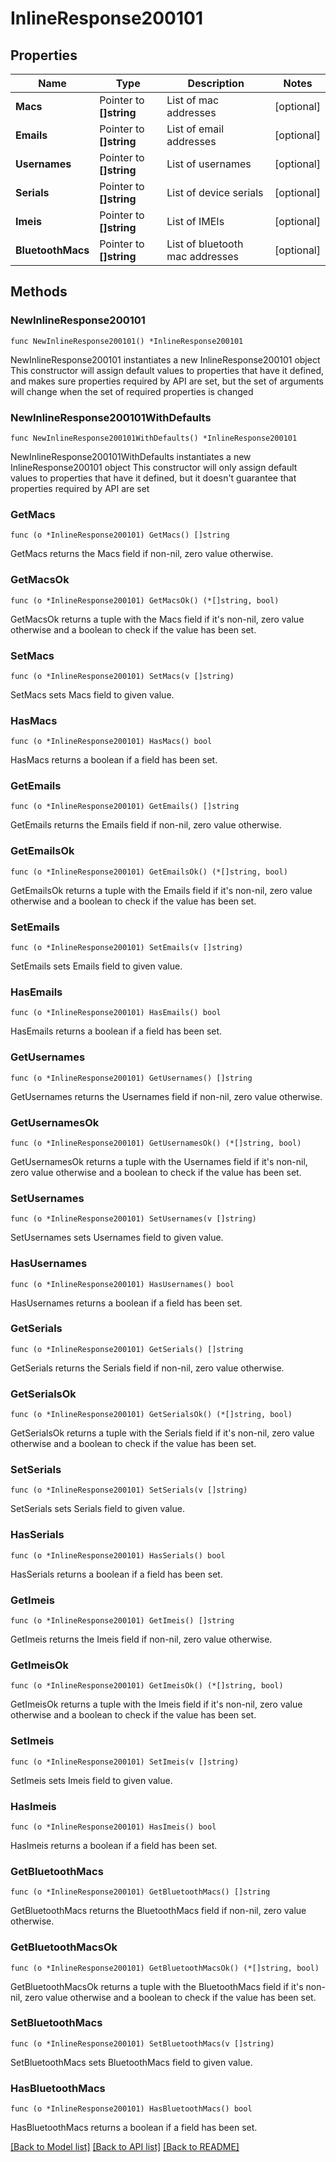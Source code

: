 # InlineResponse200101

## Properties

Name | Type | Description | Notes
------------ | ------------- | ------------- | -------------
**Macs** | Pointer to **[]string** | List of mac addresses | [optional] 
**Emails** | Pointer to **[]string** | List of email addresses | [optional] 
**Usernames** | Pointer to **[]string** | List of usernames | [optional] 
**Serials** | Pointer to **[]string** | List of device serials | [optional] 
**Imeis** | Pointer to **[]string** | List of IMEIs | [optional] 
**BluetoothMacs** | Pointer to **[]string** | List of bluetooth mac addresses | [optional] 

## Methods

### NewInlineResponse200101

`func NewInlineResponse200101() *InlineResponse200101`

NewInlineResponse200101 instantiates a new InlineResponse200101 object
This constructor will assign default values to properties that have it defined,
and makes sure properties required by API are set, but the set of arguments
will change when the set of required properties is changed

### NewInlineResponse200101WithDefaults

`func NewInlineResponse200101WithDefaults() *InlineResponse200101`

NewInlineResponse200101WithDefaults instantiates a new InlineResponse200101 object
This constructor will only assign default values to properties that have it defined,
but it doesn't guarantee that properties required by API are set

### GetMacs

`func (o *InlineResponse200101) GetMacs() []string`

GetMacs returns the Macs field if non-nil, zero value otherwise.

### GetMacsOk

`func (o *InlineResponse200101) GetMacsOk() (*[]string, bool)`

GetMacsOk returns a tuple with the Macs field if it's non-nil, zero value otherwise
and a boolean to check if the value has been set.

### SetMacs

`func (o *InlineResponse200101) SetMacs(v []string)`

SetMacs sets Macs field to given value.

### HasMacs

`func (o *InlineResponse200101) HasMacs() bool`

HasMacs returns a boolean if a field has been set.

### GetEmails

`func (o *InlineResponse200101) GetEmails() []string`

GetEmails returns the Emails field if non-nil, zero value otherwise.

### GetEmailsOk

`func (o *InlineResponse200101) GetEmailsOk() (*[]string, bool)`

GetEmailsOk returns a tuple with the Emails field if it's non-nil, zero value otherwise
and a boolean to check if the value has been set.

### SetEmails

`func (o *InlineResponse200101) SetEmails(v []string)`

SetEmails sets Emails field to given value.

### HasEmails

`func (o *InlineResponse200101) HasEmails() bool`

HasEmails returns a boolean if a field has been set.

### GetUsernames

`func (o *InlineResponse200101) GetUsernames() []string`

GetUsernames returns the Usernames field if non-nil, zero value otherwise.

### GetUsernamesOk

`func (o *InlineResponse200101) GetUsernamesOk() (*[]string, bool)`

GetUsernamesOk returns a tuple with the Usernames field if it's non-nil, zero value otherwise
and a boolean to check if the value has been set.

### SetUsernames

`func (o *InlineResponse200101) SetUsernames(v []string)`

SetUsernames sets Usernames field to given value.

### HasUsernames

`func (o *InlineResponse200101) HasUsernames() bool`

HasUsernames returns a boolean if a field has been set.

### GetSerials

`func (o *InlineResponse200101) GetSerials() []string`

GetSerials returns the Serials field if non-nil, zero value otherwise.

### GetSerialsOk

`func (o *InlineResponse200101) GetSerialsOk() (*[]string, bool)`

GetSerialsOk returns a tuple with the Serials field if it's non-nil, zero value otherwise
and a boolean to check if the value has been set.

### SetSerials

`func (o *InlineResponse200101) SetSerials(v []string)`

SetSerials sets Serials field to given value.

### HasSerials

`func (o *InlineResponse200101) HasSerials() bool`

HasSerials returns a boolean if a field has been set.

### GetImeis

`func (o *InlineResponse200101) GetImeis() []string`

GetImeis returns the Imeis field if non-nil, zero value otherwise.

### GetImeisOk

`func (o *InlineResponse200101) GetImeisOk() (*[]string, bool)`

GetImeisOk returns a tuple with the Imeis field if it's non-nil, zero value otherwise
and a boolean to check if the value has been set.

### SetImeis

`func (o *InlineResponse200101) SetImeis(v []string)`

SetImeis sets Imeis field to given value.

### HasImeis

`func (o *InlineResponse200101) HasImeis() bool`

HasImeis returns a boolean if a field has been set.

### GetBluetoothMacs

`func (o *InlineResponse200101) GetBluetoothMacs() []string`

GetBluetoothMacs returns the BluetoothMacs field if non-nil, zero value otherwise.

### GetBluetoothMacsOk

`func (o *InlineResponse200101) GetBluetoothMacsOk() (*[]string, bool)`

GetBluetoothMacsOk returns a tuple with the BluetoothMacs field if it's non-nil, zero value otherwise
and a boolean to check if the value has been set.

### SetBluetoothMacs

`func (o *InlineResponse200101) SetBluetoothMacs(v []string)`

SetBluetoothMacs sets BluetoothMacs field to given value.

### HasBluetoothMacs

`func (o *InlineResponse200101) HasBluetoothMacs() bool`

HasBluetoothMacs returns a boolean if a field has been set.


[[Back to Model list]](../README.md#documentation-for-models) [[Back to API list]](../README.md#documentation-for-api-endpoints) [[Back to README]](../README.md)


